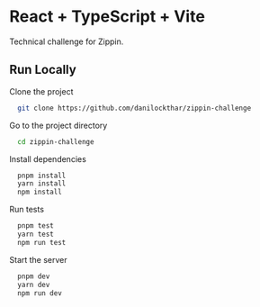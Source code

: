 # React + TypeScript + Vite

Technical challenge for Zippin.

## Run Locally

Clone the project

```bash
  git clone https://github.com/danilockthar/zippin-challenge
```

Go to the project directory

```bash
  cd zippin-challenge
```

Install dependencies

```bash
  pnpm install
  yarn install
  npm install
```

Run tests

```bash
  pnpm test
  yarn test
  npm run test
```

Start the server

```bash
  pnpm dev
  yarn dev
  npm run dev
```
